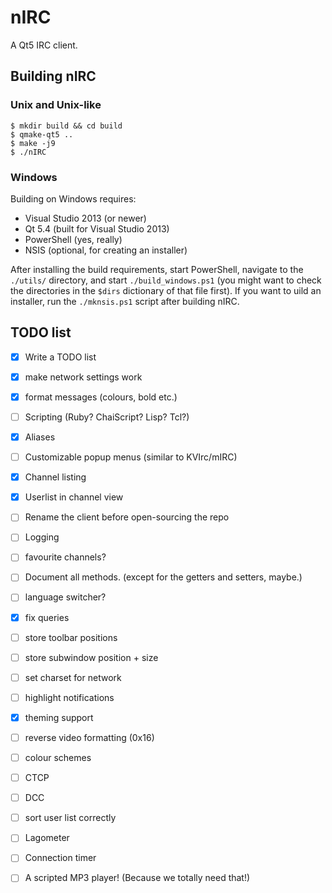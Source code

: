 # nIRC

A Qt5 IRC client.

## Building nIRC

### Unix and Unix-like

    $ mkdir build && cd build
    $ qmake-qt5 ..
    $ make -j9
    $ ./nIRC

### Windows

Building on Windows requires:

* Visual Studio 2013 (or newer)
* Qt 5.4 (built for Visual Studio 2013)
* PowerShell (yes, really)
* NSIS (optional, for creating an installer)

After installing the build requirements, start PowerShell, navigate to the
`./utils/` directory, and start `./build_windows.ps1` (you might want to check
the directories in the `$dirs` dictionary of that file first).  If you want to
uild an installer, run the `./mknsis.ps1` script after building nIRC.

## TODO list

- [x] Write a TODO list
- [x] make network settings work
- [x] format messages (colours, bold etc.)
- [ ] Scripting (Ruby? ChaiScript? Lisp? Tcl?)
- [x] Aliases
- [ ] Customizable popup menus (similar to KVIrc/mIRC)
- [x] Channel listing
- [x] Userlist in channel view
- [ ] Rename the client before open-sourcing the repo
- [ ] Logging
- [ ] favourite channels?
- [ ] Document all methods.  (except for the getters and setters, maybe.)
- [ ] language switcher?
- [x] fix queries
- [ ] store toolbar positions
- [ ] store subwindow position + size
- [ ] set charset for network
- [ ] highlight notifications
- [x] theming support
- [ ] reverse video formatting (0x16)
- [ ] colour schemes
- [ ] CTCP
- [ ] DCC
- [ ] sort user list correctly
- [ ] Lagometer
- [ ] Connection timer
- [ ] A scripted MP3 player!  (Because we totally need that!)

